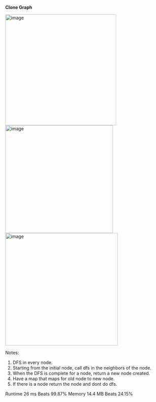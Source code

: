 **Clone Graph**

<img width="350" alt="image" src="https://user-images.githubusercontent.com/25766765/212962526-46effed3-cb77-4ad0-8e5f-6e07b2b228bc.png">

<img width="340" alt="image" src="https://user-images.githubusercontent.com/25766765/212962602-84dce1fe-27ba-44ef-b304-c4723cf304f8.png">

<img width="355" alt="image" src="https://user-images.githubusercontent.com/25766765/212962663-d85bf369-e7d7-49f4-ba25-620c8157be1e.png">

Notes:
1. DFS in every node.
2. Starting from the initial node, call dfs in the neighbors of the node.
3. When the DFS is complete for a node, return a new node created.
4. Have a map that maps for old node to new node.
5. If there is a node return the node and dont do dfs.

Runtime
26 ms
Beats
99.87%
Memory
14.4 MB
Beats
24.15%
